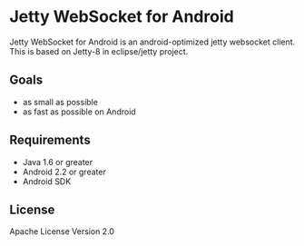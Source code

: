 # Jetty WebSocket for Android
Jetty WebSocket for Android is an android-optimized jetty websocket client. This is based on Jetty-8 in eclipse/jetty project.  

## Goals
 - as small as possible  
 - as fast as possible on Android  

## Requirements
 - Java 1.6 or greater  
 - Android 2.2 or greater  
 - Android SDK  

## License
Apache License Version 2.0
